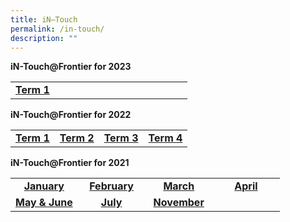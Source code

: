 ```yaml
---
title: iN–Touch
permalink: /in-touch/
description: ""
---
```

<p><strong>iN-Touch@Frontier for 2023</strong></p>
<table style="border-collapse: collapse; width: 100%;"><tbody><tr style="height: 20px;">
<td style="width: 25%; text-align: center;"><strong><a href="/files/iN-Touch Term 1 2023.pdf" target="_blank" rel="noopener">Term 1</a></strong></td>
<td style="width: 25%; text-align: center;"><strong><a></a></strong></td>
<td style="width: 25%; text-align: center;"><strong><a></a></strong></td>
<td style="width: 25%; text-align: center;"><strong><a></a></strong></td>
</tr>
</tbody>
</table>
<p><strong>iN-Touch@Frontier for 2022</strong></p>
<table style="border-collapse: collapse; width: 100%;"><tbody><tr style="height: 20px;">
<td style="width: 25%; text-align: center;"><strong><a href="/files/iN-Touch-Term-1-2022.pdf" target="_blank" rel="noopener">Term 1</a></strong></td>
<td style="width: 25%; text-align: center;"><strong><a href="/files/iN-Touch-Term-2-2022-.pdf" target="_blank" rel="noopener">Term 2</a></strong></td>
<td style="width: 25%; text-align: center;"><strong><a href="/files/Term-3-iN-Touch-2022.pdf" target="_blank" rel="noopener">Term 3</a><strong></td>
<td style="width: 25%; text-align: center;"><strong><a href="/files/Term-4-iN-Touch-2022.pdf" target="_blank" rel="noopener">Term 4</a><strong></td>
</tr>
</tbody>
</table>
<p><strong>iN-Touch@Frontier for 2021</strong></p>
<table style="border-collapse: collapse; width: 100%;"><tbody><tr style="height: 20px;">
<td style="width: 25%; text-align: center;"><strong><a href="/files/Jan-iN-Touch-2021.pdf" target="_blank" rel="noopener">January</a></strong></td>
<td style="width: 25%; text-align: center;"><strong><a href="/files/Feb-iN-Touch-2021.pdf" target="_blank" rel="noopener">February</a></strong></td>
<td style="width: 25%; text-align: center;"><strong><a href="/files/March-iN-Touch-2021.pdf" target="_blank" rel="noopener">March</a></strong></td>
<td style="width: 25%; text-align: center;"><strong><a href="/files/April-iN-Touch-2021.pdf" target="_blank" rel="noopener">April</a></strong></td>
</tr>
<tr>
<td style="width: 25%; text-align: center;"><strong><a href="/files/May_June-iN-Touch-2021.pdf" target="_blank" rel="noopener">May & June</a></strong</td>
<td style="width: 25%; text-align: center;"><strong><a href="/files/July-iN-Touch-2021.pdf" target="_blank" rel="noopener">July</a></strong></td>
<td style="width: 25%; text-align: center;"><strong><a href="/files/July-iN-Touch-2021.pdf" target="_blank" rel="noopener">November</a></strong></td>
</tr>
</tbody>
</table>